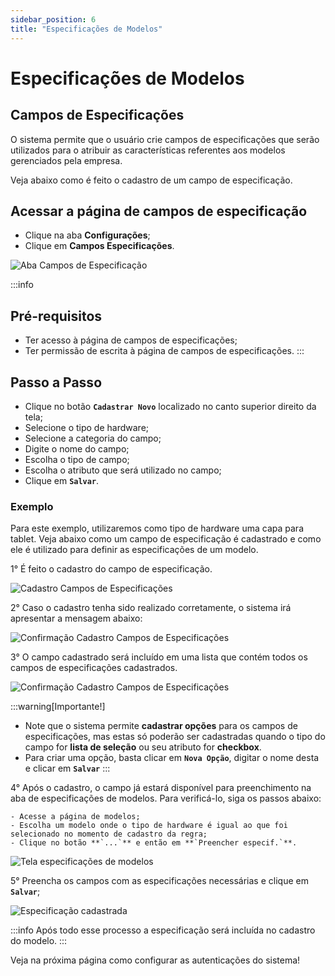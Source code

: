 ```yaml
---
sidebar_position: 6
title: "Especificações de Modelos"
---
```


# Especificações de Modelos

## Campos de Especificações

O sistema permite que o usuário crie campos de especificações que serão utilizados para o atribuir as características referentes aos modelos gerenciados pela empresa.

Veja abaixo como é feito o cadastro de um campo de especificação.

## Acessar a página de campos de especificação

- Clique na aba **Configurações**;
- Clique em **Campos Especificações**.

![Aba Campos de Especificação](/img/images/aba_campos_especificacao.png)

:::info

## Pré-requisitos

- Ter acesso à página de campos de especificações;
- Ter permissão de escrita à página de campos de especificações.
  :::

## Passo a Passo

- Clique no botão **`Cadastrar Novo`** localizado no canto superior direito da tela;
- Selecione o tipo de hardware;
- Selecione a categoria do campo;
- Digite o nome do campo;
- Escolha o tipo de campo;
- Escolha o atributo que será utilizado no campo;
- Clique em **`Salvar`**.

### Exemplo

Para este exemplo, utilizaremos como tipo de hardware uma capa para tablet. Veja abaixo como um campo de especificação é cadastrado e como ele é utilizado para definir as especificações de um modelo.

1° É feito o cadastro do campo de especificação.

![Cadastro Campos de Especificações](/img/images/cadastro_campos_especificacoes.png)

2° Caso o cadastro tenha sido realizado corretamente, o sistema irá apresentar a mensagem abaixo:

![Confirmação Cadastro Campos de Especificações](/img/images/confirmacao_cadastro_campo.png)

3° O campo cadastrado será incluído em uma lista que contém todos os campos de especificações cadastrados.

![Confirmação Cadastro Campos de Especificações](/img/images/lista_campos.png)

:::warning[Importante!]

- Note que o sistema permite **cadastrar opções** para os campos de especificações, mas estas só poderão ser cadastradas quando o tipo do campo for **lista de seleção** ou seu atributo for **checkbox**.
- Para criar uma opção, basta clicar em **`Nova Opção`**, digitar o nome desta e clicar em **`Salvar`**
  :::

4° Após o cadastro, o campo já estará disponível para preenchimento na aba de especificações de modelos. Para verificá-lo, siga os passos abaixo:

    - Acesse a página de modelos;
    - Escolha um modelo onde o tipo de hardware é igual ao que foi selecionado no momento de cadastro da regra;
    - Clique no botão **`...`** e então em **`Preencher especif.`**.

![Tela especificações de modelos](/img/images/pagina_modelos_espec.png)

5° Preencha os campos com as especificações necessárias e clique em **`Salvar`**;

![Especificação cadastrada](/img/images/espec_cadastrada.png)

:::info
Após todo esse processo a especificação será incluída no cadastro do modelo.
:::

Veja na próxima página como configurar as autenticações do sistema!
